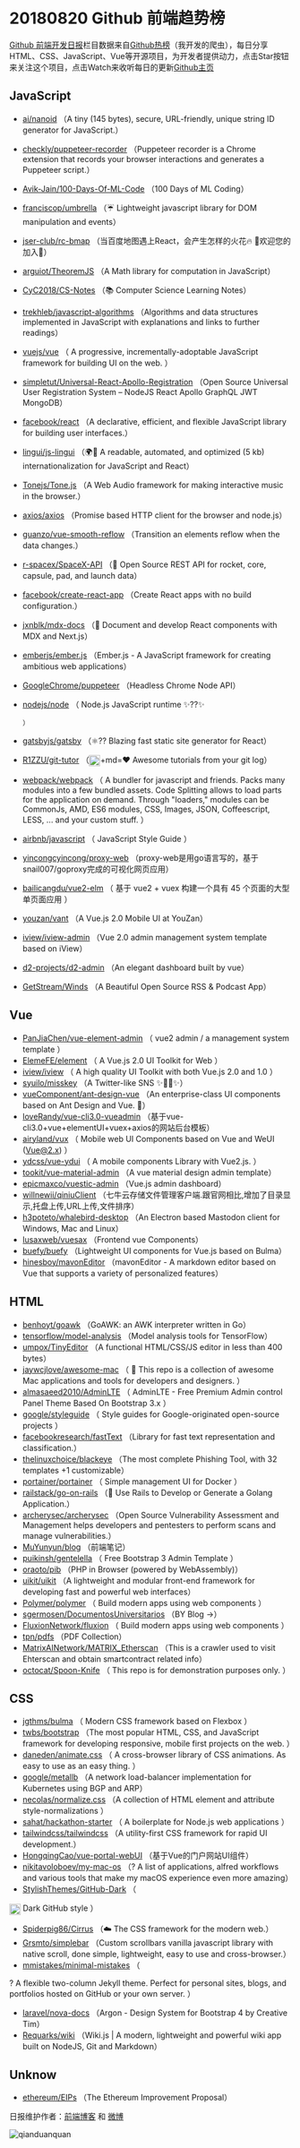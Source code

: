 # 20180820 Github 前端趋势榜

[Github 前端开发日报](http://caibaojian.com/c/news)栏目数据来自[Github热榜](http://news.caibaojian.com/)（我开发的爬虫），每日分享HTML、CSS、JavaScript、Vue等开源项目，为开发者提供动力，点击Star按钮来关注这个项目，点击Watch来收听每日的更新[Github主页](https://github.com/kujian/githubTrending)
## JavaScript

* [ai/nanoid](https://github.com/ai/nanoid) （A tiny (145 bytes), secure, URL-friendly, unique string ID generator for JavaScript.）
* [checkly/puppeteer-recorder](https://github.com/checkly/puppeteer-recorder) （Puppeteer recorder is a Chrome extension that records your browser interactions and generates a Puppeteer script.）
* [Avik-Jain/100-Days-Of-ML-Code](https://github.com/Avik-Jain/100-Days-Of-ML-Code) （100 Days of ML Coding）
* [franciscop/umbrella](https://github.com/franciscop/umbrella) （☔️ Lightweight javascript library for DOM manipulation and events）
* [jser-club/rc-bmap](https://github.com/jser-club/rc-bmap) （当百度地图遇上React，会产生怎样的火花🔥 🎉欢迎您的加入🎉）
* [arguiot/TheoremJS](https://github.com/arguiot/TheoremJS) （A Math library for computation in JavaScript）
* [CyC2018/CS-Notes](https://github.com/CyC2018/CS-Notes) （📚 Computer Science Learning Notes）
* [trekhleb/javascript-algorithms](https://github.com/trekhleb/javascript-algorithms) （Algorithms and data structures implemented in JavaScript with explanations and links to further readings）
* [vuejs/vue](https://github.com/vuejs/vue) （
        A progressive, incrementally-adoptable JavaScript framework for building UI on the web.
      ）
* [simpletut/Universal-React-Apollo-Registration](https://github.com/simpletut/Universal-React-Apollo-Registration) （Open Source Universal User Registration System – NodeJS React Apollo GraphQL JWT MongoDB）
* [facebook/react](https://github.com/facebook/react) （A declarative, efficient, and flexible JavaScript library for building user interfaces.）
* [lingui/js-lingui](https://github.com/lingui/js-lingui) （🌍📖 A readable, automated, and optimized (5 kb) internationalization for JavaScript and React）
* [Tonejs/Tone.js](https://github.com/Tonejs/Tone.js) （A Web Audio framework for making interactive music in the browser.）
* [axios/axios](https://github.com/axios/axios) （Promise based HTTP client for the browser and node.js）
* [guanzo/vue-smooth-reflow](https://github.com/guanzo/vue-smooth-reflow) （Transition an elements reflow when the data changes.）
* [r-spacex/SpaceX-API](https://github.com/r-spacex/SpaceX-API) （🚀 Open Source REST API for rocket, core, capsule, pad, and launch data）
* [facebook/create-react-app](https://github.com/facebook/create-react-app) （Create React apps with no build configuration.）
* [jxnblk/mdx-docs](https://github.com/jxnblk/mdx-docs) （📝 Document and develop React components with MDX and Next.js）
* [emberjs/ember.js](https://github.com/emberjs/ember.js) （Ember.js - A JavaScript framework for creating ambitious web applications）
* [GoogleChrome/puppeteer](https://github.com/GoogleChrome/puppeteer) （Headless Chrome Node API）
* [nodejs/node](https://github.com/nodejs/node) （
        Node.js JavaScript runtime ✨??✨

      ）
* [gatsbyjs/gatsby](https://github.com/gatsbyjs/gatsby) （⚛️?? Blazing fast static site generator for React）
* [R1ZZU/git-tutor](https://github.com/R1ZZU/git-tutor) （<img class="emoji" title=":octocat:" alt=":octocat:" src="https://assets-cdn.github.com/images/icons/emoji/octocat.png" height="20" width="20" align="absmiddle">+md=❤️ Awesome tutorials from your git log）
* [webpack/webpack](https://github.com/webpack/webpack) （
        A bundler for javascript and friends. Packs many modules into a few bundled assets. Code Splitting allows to load parts for the application on demand. Through "loaders," modules can be CommonJs, AMD, ES6 modules, CSS, Images, JSON, Coffeescript, LESS, ... and your custom stuff.
      ）
* [airbnb/javascript](https://github.com/airbnb/javascript) （
        JavaScript Style Guide
      ）
* [yincongcyincong/proxy-web](https://github.com/yincongcyincong/proxy-web) （proxy-web是用go语言写的，基于snail007/goproxy完成的可视化网页应用）
* [bailicangdu/vue2-elm](https://github.com/bailicangdu/vue2-elm) （
        基于 vue2 + vuex 构建一个具有 45 个页面的大型单页面应用
      ）
* [youzan/vant](https://github.com/youzan/vant) （A Vue.js 2.0 Mobile UI at YouZan）
* [iview/iview-admin](https://github.com/iview/iview-admin) （Vue 2.0 admin management system template based on iView）
* [d2-projects/d2-admin](https://github.com/d2-projects/d2-admin) （An elegant dashboard built by vue）
* [GetStream/Winds](https://github.com/GetStream/Winds) （A Beautiful Open Source RSS &amp; Podcast App）

## Vue

* [PanJiaChen/vue-element-admin](https://github.com/PanJiaChen/vue-element-admin) （
        vue2 admin / a management system template
      ）
* [ElemeFE/element](https://github.com/ElemeFE/element) （
        A Vue.js 2.0 UI Toolkit for Web
      ）
* [iview/iview](https://github.com/iview/iview) （
        A high quality UI Toolkit with both Vue.js 2.0 and 1.0
      ）
* [syuilo/misskey](https://github.com/syuilo/misskey) （A Twitter-like SNS ✨🐢🚀✨）
* [vueComponent/ant-design-vue](https://github.com/vueComponent/ant-design-vue) （An enterprise-class UI components based on Ant Design and Vue. 🐜）
* [loveRandy/vue-cli3.0-vueadmin](https://github.com/loveRandy/vue-cli3.0-vueadmin) （基于vue-cli3.0+vue+elementUI+vuex+axios的网站后台模板）
* [airyland/vux](https://github.com/airyland/vux) （
        Mobile web UI Components based on Vue and WeUI (Vue@2.x)
      ）
* [ydcss/vue-ydui](https://github.com/ydcss/vue-ydui) （
        A mobile components Library with Vue2.js.
      ）
* [tookit/vue-material-admin](https://github.com/tookit/vue-material-admin) （A vue material design admin template）
* [epicmaxco/vuestic-admin](https://github.com/epicmaxco/vuestic-admin) （Vue.js admin dashboard）
* [willnewii/qiniuClient](https://github.com/willnewii/qiniuClient) （七牛云存储文件管理客户端.跟官网相比,增加了目录显示,托盘上传,URL上传,文件排序）
* [h3poteto/whalebird-desktop](https://github.com/h3poteto/whalebird-desktop) （An Electron based Mastodon client for Windows, Mac and Linux）
* [lusaxweb/vuesax](https://github.com/lusaxweb/vuesax) （Frontend vue Components）
* [buefy/buefy](https://github.com/buefy/buefy) （Lightweight UI components for Vue.js based on Bulma）
* [hinesboy/mavonEditor](https://github.com/hinesboy/mavonEditor) （mavonEditor - A markdown editor based on Vue that supports a variety of personalized features）

## HTML

* [benhoyt/goawk](https://github.com/benhoyt/goawk) （GoAWK: an AWK interpreter written in Go）
* [tensorflow/model-analysis](https://github.com/tensorflow/model-analysis) （Model analysis tools for TensorFlow）
* [umpox/TinyEditor](https://github.com/umpox/TinyEditor) （A functional HTML/CSS/JS editor in less than 400 bytes）
* [jaywcjlove/awesome-mac](https://github.com/jaywcjlove/awesome-mac) （
         This repo is a collection of awesome Mac applications and tools for developers and designers.
      ）
* [almasaeed2010/AdminLTE](https://github.com/almasaeed2010/AdminLTE) （
        AdminLTE - Free Premium Admin control Panel Theme Based On Bootstrap 3.x
      ）
* [google/styleguide](https://github.com/google/styleguide) （
        Style guides for Google-originated open-source projects
      ）
* [facebookresearch/fastText](https://github.com/facebookresearch/fastText) （Library for fast text representation and classification.）
* [thelinuxchoice/blackeye](https://github.com/thelinuxchoice/blackeye) （The most complete Phishing Tool, with 32 templates +1 customizable）
* [portainer/portainer](https://github.com/portainer/portainer) （
        Simple management UI for Docker
      ）
* [railstack/go-on-rails](https://github.com/railstack/go-on-rails) （🚄 Use Rails to Develop or Generate a Golang Application.）
* [archerysec/archerysec](https://github.com/archerysec/archerysec) （Open Source Vulnerability Assessment and Management helps developers and pentesters to perform scans and manage vulnerabilities.）
* [MuYunyun/blog](https://github.com/MuYunyun/blog) （前端笔记）
* [puikinsh/gentelella](https://github.com/puikinsh/gentelella) （
        Free Bootstrap 3 Admin Template
      ）
* [oraoto/pib](https://github.com/oraoto/pib) （PHP in Browser (powered by WebAssembly)）
* [uikit/uikit](https://github.com/uikit/uikit) （A lightweight and modular front-end framework for developing fast and powerful web interfaces）
* [Polymer/polymer](https://github.com/Polymer/polymer) （
        Build modern apps using web components
      ）
* [sgermosen/DocumentosUniversitarios](https://github.com/sgermosen/DocumentosUniversitarios) （BY Blog -&gt;）
* [FluxionNetwork/fluxion](https://github.com/FluxionNetwork/fluxion) （
        Build modern apps using web components
      ）
* [tpn/pdfs](https://github.com/tpn/pdfs) （PDF Collection）
* [MatrixAINetwork/MATRIX_Etherscan](https://github.com/MatrixAINetwork/MATRIX_Etherscan) （This is a crawler used to visit Ehterscan and obtain smartcontract related info）
* [octocat/Spoon-Knife](https://github.com/octocat/Spoon-Knife) （
        This repo is for demonstration purposes only.
      ）

## CSS

* [jgthms/bulma](https://github.com/jgthms/bulma) （
        Modern CSS framework based on Flexbox
      ）
* [twbs/bootstrap](https://github.com/twbs/bootstrap) （The most popular HTML, CSS, and JavaScript framework for developing responsive, mobile first projects on the web.
      ）
* [daneden/animate.css](https://github.com/daneden/animate.css) （
        A cross-browser library of CSS animations. As easy to use as an easy thing.
      ）
* [google/metallb](https://github.com/google/metallb) （A network load-balancer implementation for Kubernetes using BGP and ARP）
* [necolas/normalize.css](https://github.com/necolas/normalize.css) （A collection of HTML element and attribute style-normalizations
      ）
* [sahat/hackathon-starter](https://github.com/sahat/hackathon-starter) （
        A boilerplate for Node.js web applications
      ）
* [tailwindcss/tailwindcss](https://github.com/tailwindcss/tailwindcss) （A utility-first CSS framework for rapid UI development.）
* [HongqingCao/vue-portal-webUI](https://github.com/HongqingCao/vue-portal-webUI) （基于Vue的门户网站UI组件）
* [nikitavoloboev/my-mac-os](https://github.com/nikitavoloboev/my-mac-os) （? A list of applications, alfred workflows and various tools that make my macOS experience even more amazing）
* [StylishThemes/GitHub-Dark](https://github.com/StylishThemes/GitHub-Dark) （
        
<img class="emoji" title=":octocat:" alt=":octocat:" src="https://assets-cdn.github.com/images/icons/emoji/octocat.png" height="20" width="20" align="absmiddle"> Dark GitHub style
      ）
* [Spiderpig86/Cirrus](https://github.com/Spiderpig86/Cirrus) （☁️ The CSS framework for the modern web.）
* [Grsmto/simplebar](https://github.com/Grsmto/simplebar) （Custom scrollbars vanilla javascript library with native scroll, done simple, lightweight, easy to use and cross-browser.）
* [mmistakes/minimal-mistakes](https://github.com/mmistakes/minimal-mistakes) （
        
? A flexible two-column Jekyll theme. Perfect for personal sites, blogs, and portfolios hosted on GitHub or your own server.
      ）
* [laravel/nova-docs](https://github.com/laravel/nova-docs) （Argon - Design System for Bootstrap 4 by Creative Tim）
* [Requarks/wiki](https://github.com/Requarks/wiki) （Wiki.js | A modern, lightweight and powerful wiki app built on NodeJS, Git and Markdown）

## Unknow

* [ethereum/EIPs](https://github.com/ethereum/EIPs) （The Ethereum Improvement Proposal）


日报维护作者：[前端博客](http://caibaojian.com/) 和 [微博](http://caibaojian.com/go/weibo)

![qianduanquan](https://user-images.githubusercontent.com/3055447/38468989-651132ac-3b80-11e8-8e6b-15122322a9d7.png)
